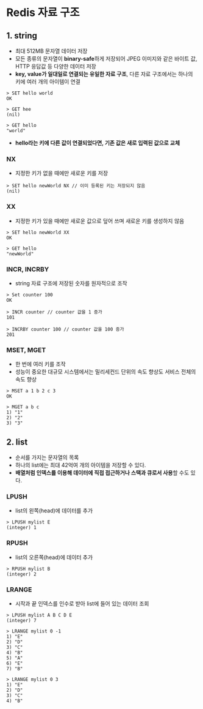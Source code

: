 # Redis 자료 구조
## 1. string
- 최대 512MB 문자열 데이터 저장
- 모든 종류의 문자열이 **binary-safe**하게 저장되어 JPEG 이미지와 같은 바이트 값, HTTP 응답값 등 다양한 데이터 저장
- **key, value가 일대일로 연결되는 유일한 자료 구조**, 다른 자료 구조에서는 하나의 키에 여러 개의 아이템이 연결
```redis
> SET hello world
OK

> GET hee
(nil)

> GET hello
"world"
```
- **hello라는 키에 다른 값이 연결되었다면, 기존 값은 새로 입력된 값으로 교체**

### NX
- 지정한 키가 없을 때에만 새로운 키를 저장
```redis
> SET hello newWorld NX // 이미 등록된 키는 저장되지 않음
(nil)
```

### XX
- 지정한 키가 있을 때에만 새로운 값으로 덮어 쓰며 새로운 키를 생성하지 않음
```redis
> SET hello newWorld XX
OK

> GET hello
"newWorld"
```

### INCR, INCRBY
- string 자료 구조에 저장된 숫자를 원자적으로 조작
```redis
> Set counter 100
OK

> INCR counter // counter 값을 1 증가
101

> INCRBY counter 100 // counter 값을 100 증가
201
```

### MSET, MGET
- 한 번에 여러 키를 조작
- 성능이 중요한 대규모 시스템에서는 밀리세컨드 단위의 속도 향상도 서비스 전체의 속도 향상
```redis
> MSET a 1 b 2 c 3
OK

> MGET a b c
1) "1"
2) "2"
3) "3" 
```

## 2. list
- 순서를 가지는 문자열의 목록
- 하나의 list에는 최대 42억여 개의 아이템을 저장할 수 있다.
- **배열처럼 인덱스를 이용해 데이터에 직접 접근하거나 스택과 큐로서 사용**할 수도 있다.

### LPUSH
- list의 왼쪽(head)에 데이터를 추가
```redis
> LPUSH mylist E
(integer) 1
```

### RPUSH
- list의 오른쪽(head)에 데이터 추가
```redis
> RPUSH mylist B
(integer) 2
```

### LRANGE
- 시작과 끝 인덱스를 인수로 받아 list에 들어 있는 데이터 조회
```redis
> LPUSH mylist A B C D E
(integer) 7

> LRANGE mylist 0 -1
1) "E"
2) "D"
3) "C"
4) "B"
5) "A"
6) "E"
7) "B"

> LRANGE mylist 0 3
1) "E"
2) "D"
3) "C"
4) "B"
```